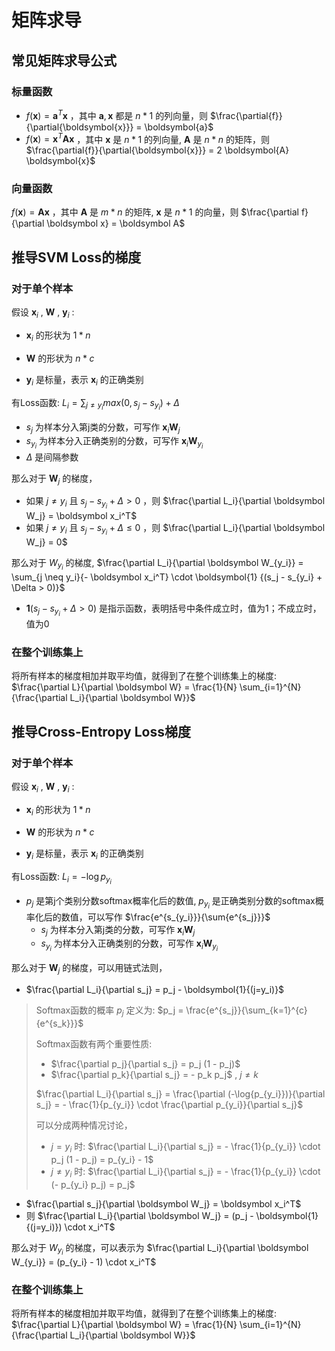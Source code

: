 # 矩阵求导

## 常见矩阵求导公式

### 标量函数

- $f(\boldsymbol{x}) = \boldsymbol{a}^T \boldsymbol{x}$ ，其中 $\boldsymbol{a}, \boldsymbol{x}$ 都是 $n * 1$ 的列向量，则 $\frac{\partial{f}}{\partial{\boldsymbol{x}}} = \boldsymbol{a}$
- $f(\boldsymbol{x}) = \boldsymbol{x}^T \boldsymbol{A} \boldsymbol{x}$ ，其中 $\boldsymbol{x}$ 是 $n * 1$ 的列向量, $\boldsymbol{A}$ 是 $n * n$ 的矩阵，则 $\frac{\partial{f}}{\partial{\boldsymbol{x}}} = 2 \boldsymbol{A} \boldsymbol{x}$

### 向量函数

$f(\boldsymbol x) = \boldsymbol{A} \boldsymbol{x}$ ，其中 $\boldsymbol A$ 是 $m * n$ 的矩阵, $\boldsymbol x$ 是 $n * 1$ 的向量，则 $\frac{\partial f}{\partial \boldsymbol x} = \boldsymbol A$

## 推导SVM Loss的梯度

### 对于单个样本

假设 $\boldsymbol x_i$ , $\boldsymbol W$ , $\boldsymbol y_i$ :

- $\boldsymbol x_i$ 的形状为 $1 * n$ 
- $\boldsymbol W$ 的形状为 $n * c$ 

- $\boldsymbol y_i$ 是标量，表示 $\boldsymbol x_i$ 的正确类别

有Loss函数: $L_i = \sum_{j \neq y_i}{max(0, s_j - s_{y_i}) + \Delta}$

- $s_j$ 为样本分入第j类的分数，可写作 $\boldsymbol x_i \boldsymbol W_j$
- $s_{y_i}$ 为样本分入正确类别的分数，可写作 $\boldsymbol x_i \boldsymbol W_{y_i}$
- $\Delta$ 是间隔参数

那么对于 $\boldsymbol W_j$ 的梯度，

- 如果 $j \neq y_i$ 且 $s_j - s_{y_i} + \Delta > 0$ ，则 $\frac{\partial L_i}{\partial \boldsymbol W_j} = \boldsymbol x_i^T$
- 如果 $j \neq y_i$ 且 $s_j - s_{y_i} + \Delta \le 0$ ，则 $\frac{\partial L_i}{\partial \boldsymbol W_j} = 0$

那么对于 $W_{y_i}$ 的梯度, $\frac{\partial L_i}{\partial \boldsymbol W_{y_i}} = \sum_{j \neq y_i}{- \boldsymbol x_i^T} \cdot \boldsymbol{1} {(s_j - s_{y_i} + \Delta > 0)}$

- $\boldsymbol{1} {(s_j - s_{y_i} + \Delta > 0)}$ 是指示函数，表明括号中条件成立时，值为1；不成立时，值为0

### 在整个训练集上

将所有样本的梯度相加并取平均值，就得到了在整个训练集上的梯度: $\frac{\partial L}{\partial \boldsymbol W} = \frac{1}{N} \sum_{i=1}^{N}{\frac{\partial L_i}{\partial \boldsymbol W}}$

## 推导Cross-Entropy Loss梯度

### 对于单个样本

假设 $\boldsymbol x_i$ , $\boldsymbol W$ , $\boldsymbol y_i$ :

- $\boldsymbol x_i$ 的形状为 $1 * n$ 
- $\boldsymbol W$ 的形状为 $n * c$ 

- $\boldsymbol y_i$ 是标量，表示 $\boldsymbol x_i$ 的正确类别

有Loss函数: $L_i = -\log{p_{y_i}}$

- $p_j$ 是第j个类别分数softmax概率化后的数值, $p_{y_i}$ 是正确类别分数的softmax概率化后的数值，可以写作 $\frac{e^{s_{y_i}}}{\sum{e^{s_j}}}$
  - $s_j$ 为样本分入第j类的分数，可写作 $\boldsymbol x_i \boldsymbol W_j$
  - $s_{y_i}$ 为样本分入正确类别的分数，可写作 $\boldsymbol x_i \boldsymbol W_{y_i}$

那么对于 $\boldsymbol W_j$ 的梯度，可以用链式法则，

- $\frac{\partial L_i}{\partial s_j} = p_j - \boldsymbol{1}{(j=y_i)}$

> Softmax函数的概率 $p_j$ 定义为: $p_j = \frac{e^{s_j}}{\sum_{k=1}^{c}{e^{s_k}}}$
>
> Softmax函数有两个重要性质:
>
> - $\frac{\partial p_j}{\partial s_j} = p_j (1 - p_j)$
> - $\frac{\partial p_k}{\partial s_j} = - p_k p_j$ , $j \neq k$
>
> $\frac{\partial L_i}{\partial s_j} = \frac{\partial (-\log{p_{y_i}})}{\partial s_j} = - \frac{1}{p_{y_i}} \cdot \frac{\partial p_{y_i}}{\partial s_j}$
>
> 可以分成两种情况讨论，
>
> - $j = y_i$ 时: $\frac{\partial L_i}{\partial s_j} = - \frac{1}{p_{y_i}} \cdot p_j (1 - p_j) = p_{y_i} - 1$
> - $j \neq y_i$ 时: $\frac{\partial L_i}{\partial s_j} = - \frac{1}{p_{y_i}} \cdot (- p_{y_i} p_j) = p_j$

- $\frac{\partial s_j}{\partial \boldsymbol W_j} = \boldsymbol x_i^T$
- 则 $\frac{\partial L_i}{\partial \boldsymbol W_j} = (p_j - \boldsymbol{1}{(j=y_i)}) \cdot x_i^T$

那么对于 $W_{y_i}$ 的梯度，可以表示为 $\frac{\partial L_i}{\partial \boldsymbol W_{y_i}} = (p_{y_i} - 1) \cdot x_i^T$

### 在整个训练集上

将所有样本的梯度相加并取平均值，就得到了在整个训练集上的梯度: $\frac{\partial L}{\partial \boldsymbol W} = \frac{1}{N} \sum_{i=1}^{N}{\frac{\partial L_i}{\partial \boldsymbol W}}$
